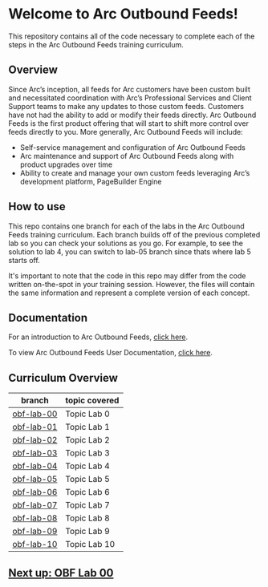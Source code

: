 # Welcome to Arc Outbound Feeds!

This repository contains all of the code necessary to complete each of the steps in the Arc Outbound Feeds training curriculum.

## Overview
Since Arc’s inception, all feeds for Arc customers have been custom built and necessitated coordination with Arc’s Professional Services and Client Support teams to make any updates to those custom feeds. Customers have not had the ability to add or modify their feeds directly. Arc Outbound Feeds is the first product offering that will start to shift more control over feeds directly to you. More generally, Arc Outbound Feeds will include:

- Self-service management and configuration of Arc Outbound Feeds
- Arc maintenance and support of Arc Outbound Feeds along with product upgrades over time
- Ability to create and manage your own custom feeds leveraging Arc’s development platform, PageBuilder Engine

## How to use

This repo contains one branch for each of the labs in the Arc Outbound Feeds training curriculum. Each branch builds off of the previous completed lab so you can check your solutions as you go. For example, to see the solution to lab 4, you can switch to lab-05 branch since thats where lab 5 starts off.

It's important to note that the code in this repo may differ from the code written on-the-spot in your training session. However, the files will contain the same information and represent a complete version of each concept.

## Documentation 

For an introduction to Arc Outbound Feeds, [click here](https://redirector.arcpublishing.com/alc/arc-products/arcio/user-docs/introducing-arc-outbound-feeds-a-new-self-service-feeds-offering/).

To view Arc Outbound Feeds User Documentation, [click here](https://redirector.arcpublishing.com/alc/collection/FBXLMTI7GRETVJJ4K4UTXFNNCM).


## Curriculum Overview 

| branch   | topic covered | 
| :------: | :----------   |
| [obf-lab-00](https://github.com/wapopartners/Fusion-Training-User-Stories/tree/obf-lab-00) | Topic Lab 0 |
| [obf-lab-01](https://github.com/wapopartners/Fusion-Training-User-Stories/tree/obf-lab-01) | Topic Lab 1 |
| [obf-lab-02](https://github.com/wapopartners/Fusion-Training-User-Stories/tree/obf-lab-02) | Topic Lab 2 |
| [obf-lab-03](https://github.com/wapopartners/Fusion-Training-User-Stories/tree/obf-lab-03) | Topic Lab 3 |
| [obf-lab-04](https://github.com/wapopartners/Fusion-Training-User-Stories/tree/obf-lab-04) | Topic Lab 4 |
| [obf-lab-05](https://github.com/wapopartners/Fusion-Training-User-Stories/tree/obf-lab-05) | Topic Lab 5 |
| [obf-lab-06](https://github.com/wapopartners/Fusion-Training-User-Stories/tree/obf-lab-06) | Topic Lab 6 |
| [obf-lab-07](https://github.com/wapopartners/Fusion-Training-User-Stories/tree/obf-lab-07) | Topic Lab 7 |
| [obf-lab-08](https://github.com/wapopartners/Fusion-Training-User-Stories/tree/obf-lab-08) | Topic Lab 8 |
| [obf-lab-09](https://github.com/wapopartners/Fusion-Training-User-Stories/tree/obf-lab-09) | Topic Lab 9 |
| [obf-lab-10](https://github.com/wapopartners/Fusion-Training-User-Stories/tree/obf-lab-10) | Topic Lab 10|


## [Next up: OBF Lab 00](https://github.com/wapopartners/Fusion-Training-User-Stories/tree/obf-lab-00)
